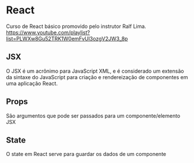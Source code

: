 # React
Curso de React básico promovido pelo instrutor Ralf Lima. https://www.youtube.com/playlist?list=PLWXw8Gu52TRK1W0emFvUl3ozgV2JW3_8p

## JSX
O JSX é um acrônimo para JavaScript XML, e é considerado um extensão da sintaxe do JavaScript para criação e rendereização de componentes em uma aplicação React.

## Props 
São argumentos que pode ser passados para um componente/elemento JSX

## State
O state em React serve para guardar os dados de um componente
